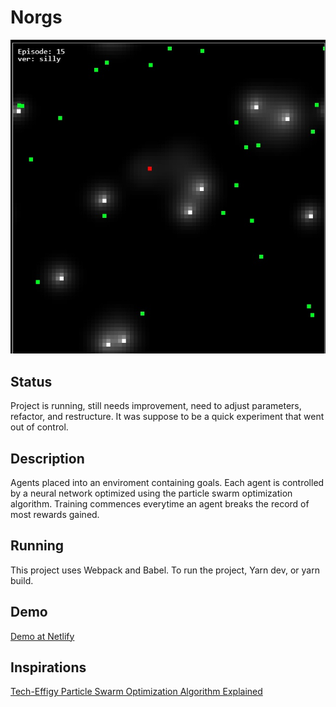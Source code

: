 # Norgs

![screenshot](/screenshot.jpg "Norgs")

## Status

Project is running, still needs improvement, need to adjust parameters, refactor, and restructure.
It was suppose to be a quick experiment that went out of control.

## Description

Agents placed into an enviroment containing goals. Each agent is controlled by a neural network optimized using the particle swarm optimization algorithm. Training commences everytime an agent breaks the record of most rewards gained.

## Running

This project uses Webpack and Babel. To run the project, Yarn dev, or yarn build.

## Demo

[Demo at Netlify](https://norgs.netlify.com/)

## Inspirations

[Tech-Effigy Particle Swarm Optimization Algorithm Explained](https://techeffigytutorials.blogspot.com/2020/04/particle-swarm-optimization-explained_2.html)
